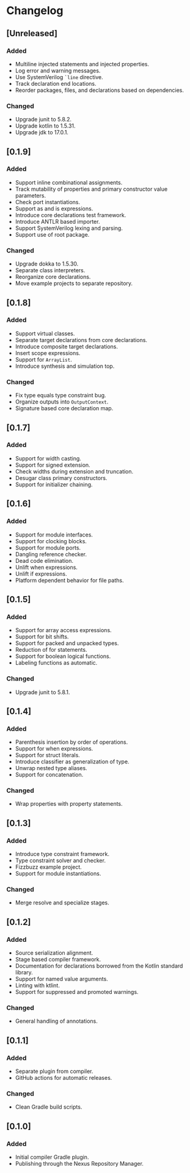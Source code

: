 # Changelog

## [Unreleased]
### Added
- Multiline injected statements and injected properties.
- Log error and warning messages.
- Use SystemVerilog `` `line `` directive.
- Track declaration end locations.
- Reorder packages, files, and declarations based on dependencies.

### Changed
- Upgrade junit to 5.8.2.
- Upgrade kotlin to 1.5.31.
- Upgrade jdk to 17.0.1.

## [0.1.9]
### Added
- Support inline combinational assignments.
- Track mutability of properties and primary constructor value parameters.
- Check port instantiations.
- Support as and is expressions.
- Introduce core declarations test framework.
- Introduce ANTLR based importer.
- Support SystemVerilog lexing and parsing.
- Support use of root package.

### Changed
- Upgrade dokka to 1.5.30.
- Separate class interpreters.
- Reorganize core declarations.
- Move example projects to separate repository.

## [0.1.8]
### Added
- Support virtual classes.
- Separate target declarations from core declarations.
- Introduce composite target declarations.
- Insert scope expressions.
- Support for `ArrayList`.
- Introduce synthesis and simulation top.

### Changed
- Fix type equals type constraint bug.
- Organize outputs into `OutputContext`.
- Signature based core declaration map.

## [0.1.7]
### Added
- Support for width casting.
- Support for signed extension.
- Check widths during extension and truncation.
- Desugar class primary constructors.
- Support for initializer chaining.

## [0.1.6]
### Added
- Support for module interfaces.
- Support for clocking blocks.
- Support for module ports.
- Dangling reference checker.
- Dead code elimination.
- Unlift when expressions.
- Unlift if expressions.
- Platform dependent behavior for file paths.

## [0.1.5]
### Added
- Support for array access expressions.
- Support for bit shifts.
- Support for packed and unpacked types.
- Reduction of for statements.
- Support for boolean logical functions.
- Labeling functions as automatic.

### Changed
- Upgrade junit to 5.8.1.

## [0.1.4]
### Added
- Parenthesis insertion by order of operations.
- Support for when expressions.
- Support for struct literals.
- Introduce classifier as generalization of type.
- Unwrap nested type aliases.
- Support for concatenation.

### Changed
- Wrap properties with property statements.

## [0.1.3]
### Added
- Introduce type constraint framework.
- Type constraint solver and checker.
- Fizzbuzz example project.
- Support for module instantiations.

### Changed
- Merge resolve and specialize stages.

## [0.1.2]
### Added
- Source serialization alignment.
- Stage based compiler framework.
- Documentation for declarations borrowed from the Kotlin standard library.
- Support for named value arguments.
- Linting with ktlint.
- Support for suppressed and promoted warnings.

### Changed
- General handling of annotations.

## [0.1.1]
### Added
- Separate plugin from compiler.
- GitHub actions for automatic releases.

### Changed
- Clean Gradle build scripts.

## [0.1.0]
### Added
- Initial compiler Gradle plugin.
- Publishing through the Nexus Repository Manager.